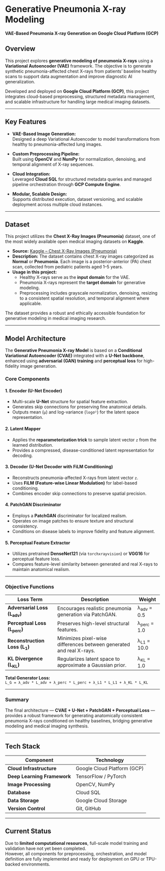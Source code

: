 # Generative Pneumonia X-ray Modeling  
**VAE-Based Pneumonia X-ray Generation on Google Cloud Platform (GCP)**  

## Overview  
This project explores **generative modeling of pneumonia X-rays** using a **Variational Autoencoder (VAE)** framework. The objective is to generate synthetic pneumonia-affected chest X-rays from patients’ baseline healthy scans to support data augmentation and improve diagnostic AI generalization.  

Developed and deployed on **Google Cloud Platform (GCP)**, this project integrates cloud-based preprocessing, structured metadata management, and scalable infrastructure for handling large medical imaging datasets.

---

## Key Features  
- **VAE-Based Image Generation:**  
  Designed a deep Variational Autoencoder to model transformations from healthy to pneumonia-affected lung images.  

- **Custom Preprocessing Pipeline:**  
  Built using **OpenCV** and **NumPy** for normalization, denoising, and temporal alignment of X-ray sequences.  

- **Cloud Integration:**  
  Leveraged **Cloud SQL** for structured metadata queries and managed pipeline orchestration through **GCP Compute Engine**.  

- **Modular, Scalable Design:**  
  Supports distributed execution, dataset versioning, and scalable deployment across multiple cloud instances.  

---
## Dataset  

This project utilizes the **Chest X-Ray Images (Pneumonia)** dataset, one of the most widely available open medical imaging datasets on **Kaggle**.  

- **Source:** [Kaggle – Chest X-Ray Images (Pneumonia)](https://www.kaggle.com/datasets/paultimothymooney/chest-xray-pneumonia)  
- **Description:** The dataset contains chest X-ray images categorized as **Normal** or **Pneumonia**. Each image is a posterior-anterior (PA) chest scan, collected from pediatric patients aged 1–5 years.  
- **Usage in this project:**  
  - Healthy X-rays serve as the **input domain** for the VAE.  
  - Pneumonia X-rays represent the **target domain** for generative modeling.  
  - Preprocessing includes grayscale normalization, denoising, resizing to a consistent spatial resolution, and temporal alignment where applicable.  

The dataset provides a robust and ethically accessible foundation for generative modeling in medical imaging research.

---

## Model Architecture  

The **Generative Pneumonia X-ray Model** is based on a **Conditional Variational Autoencoder (CVAE)** integrated with a **U-Net backbone**, enhanced using **adversarial (GAN) training** and **perceptual loss** for high-fidelity image generation.  

### Core Components  

#### 1. Encoder (U-Net Encoder)
- Multi-scale **U-Net** structure for spatial feature extraction.  
- Generates skip connections for preserving fine anatomical details.  
- Outputs mean (`μ`) and log-variance (`logσ²`) for the latent space representation.  

#### 2. Latent Mapper
- Applies the **reparameterization trick** to sample latent vector `z` from the learned distribution.  
- Provides a compressed, disease-conditioned latent representation for decoding.  

#### 3. Decoder (U-Net Decoder with FiLM Conditioning)
- Reconstructs pneumonia-affected X-rays from latent vector `z`.  
- Uses **FiLM (Feature-wise Linear Modulation)** for label-based conditioning.  
- Combines encoder skip connections to preserve spatial precision.  

#### 4. PatchGAN Discriminator
- Employs a **PatchGAN** discriminator for localized realism.  
- Operates on image patches to ensure texture and structural consistency.  
- Conditions on disease labels to improve fidelity and feature alignment.  

#### 5. Perceptual Feature Extractor
- Utilizes pretrained **DenseNet121** (via `torchxrayvision`) or **VGG16** for perceptual feature loss.  
- Compares feature-level similarity between generated and real X-rays to maintain anatomical realism.  

---

### Objective Functions  

| Loss Term | Description | Weight |
|------------|--------------|---------|
| **Adversarial Loss (L<sub>adv</sub>)** | Encourages realistic pneumonia generation via PatchGAN. | λ<sub>adv</sub> = 0.5 |
| **Perceptual Loss (L<sub>perc</sub>)** | Preserves high-level structural features. | λ<sub>perc</sub> = 1.0 |
| **Reconstruction Loss (L<sub>1</sub>)** | Minimizes pixel-wise differences between generated and real X-rays. | λ<sub>L1</sub> = 10.0 |
| **KL Divergence (L<sub>KL</sub>)** | Regularizes latent space to approximate a Gaussian prior. | λ<sub>KL</sub> = 1.0 |

**Total Generator Loss:**  
`L_G = λ_adv * L_adv + λ_perc * L_perc + λ_L1 * L_L1 + λ_KL * L_KL`


---

### Summary  
The final architecture — **CVAE + U-Net + PatchGAN + Perceptual Loss** — provides a robust framework for generating anatomically consistent pneumonia X-rays conditioned on healthy baselines, bridging generative modeling and medical imaging synthesis.  

---

## Tech Stack  
| Component | Technology |
|------------|-------------|
| **Cloud Infrastructure** | Google Cloud Platform (GCP) |
| **Deep Learning Framework** | TensorFlow / PyTorch |
| **Image Processing** | OpenCV, NumPy |
| **Database** | Cloud SQL |
| **Data Storage** | Google Cloud Storage |
| **Version Control** | Git, GitHub |

---

## Current Status  
Due to **limited computational resources**, full-scale model training and validation have not yet been completed.  
However, all components for preprocessing, orchestration, and model definition are fully implemented and ready for deployment on GPU or TPU-backed environments.  
